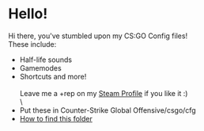 # Hello!
Hi there, you've stumbled upon my CS:GO Config files! \
These include: 
- Half-life sounds
- Gamemodes
- Shortcuts and more! \
\
Leave me a +rep on my [Steam Profile](https://steamcommunity.com/id/limatt/) if you like it :) \
\
- Put these in Counter-Strike Global Offensive/csgo/cfg
- [How to find this folder](https://blog.leetify.com/csgo-config-location/)
